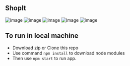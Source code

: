 ## ShopIt 
![image](https://user-images.githubusercontent.com/78805153/187250922-8a8844b1-b690-4e2b-9a66-c2382ebdaccf.png)
![image](https://user-images.githubusercontent.com/78805153/187251035-459b1be1-6345-4d23-8b2d-7960f0391003.png)
![image](https://user-images.githubusercontent.com/78805153/187251109-c57508aa-c37b-4e13-8529-b00e65f6b158.png)
![image](https://user-images.githubusercontent.com/78805153/187251179-fc99012c-19bb-4dda-a1c2-66f28cff0730.png)
![image](https://user-images.githubusercontent.com/78805153/187251231-681c4b30-e19c-4ed2-af11-7a66a379a58e.png)


## To run in local machine
- Download zip or Clone this repo
- Use command ```npm install``` to download node modules 
- Then use ```npm start``` to run app.

